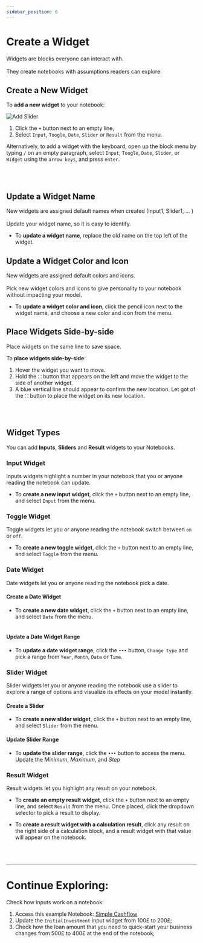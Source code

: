 ```yaml
---
sidebar_position: 6
---
```


# Create a Widget

Widgets are blocks everyone can interact with. <br></br>
They create notebooks with assumptions readers can explore.

## Create a New Widget

To **add a new widget** to your notebook:

![Add Slider](https://user-images.githubusercontent.com/12210180/198076697-455cf53e-09b1-4cac-96a2-3a6e32c8ed4b.gif)

1. Click the `+` button next to an empty line,
2. Select `Input`, `Toogle`, `Date`, `Slider` or `Result` from the menu.

Alternatively, to add a widget with the keyboard, open up the block menu by typing `/` on an empty paragraph, select `Input`, `Toogle`, `Date`, `Slider`, or `Widget` using the `arrow keys`, and press `enter`.

<br></br>

## Update a Widget Name

New widgets are assigned default names when created (Input1, Slider1, ... ) <br></br>
Update your widget name, so it is easy to identify.

- To **update a widget name**, replace the old name on the top left of the widget.

## Update a Widget Color and Icon

New widgets are assigned default colors and icons. <br></br>
Pick new widget colors and icons to give personality to your notebook without impacting your model.

- To **update a widget color and icon**, click the pencil icon next to the widget name, and choose a new color and icon from the menu.

## Place Widgets Side-by-side

Place widgets on the same line to save space.

To **place widgets side-by-side**:

1. Hover the widget you want to move.
2. Hold the **`⸬`** button that appears on the left and move the widget to the side of another widget.
3. A blue vertical line should appear to confirm the new location. Let got of the **`⸬`** button to place the widget on its new location.

<br></br>

## Widget Types

You can add **Inputs**, **Sliders** and **Result** widgets to your Notebooks.

### Input Widget

Inputs widgets highlight a number in your notebook that you or anyone reading the notebook can update.

- To **create a new input widget**, click the `+` button next to an empty line, and select `Input` from the menu.

### Toggle Widget

Toggle widgets let you or anyone reading the notebook switch between `on` or `off`.

- To **create a new toggle widget**, click the `+` button next to an empty line, and select `Toggle` from the menu.

### Date Widget

Date widgets let you or anyone reading the notebook pick a date.

#### Create a Date Widget

- To **create a new date widget**, click the `+` button next to an empty line, and select `Date` from the menu.<br></br>

#### Update a Date Widget Range

- To **update a date widget range**, click the `•••` button, `Change type` and pick a range from `Year`, `Month`, `Date` or `Time`.

### Slider Widget

Slider widgets let you or anyone reading the notebook use a slider to explore a range of options and visualize its effects on your model instantly.

#### Create a Slider

- To **create a new slider widget**, click the `+` button next to an empty line, and select `Slider` from the menu.

#### Update Slider Range

- To **update the slider range**, click the `•••` button to access the menu. Update the _Minimum_, _Maximum_, and _Step_

### Result Widget

Result widgets let you highlight any result on your notebook.

- To **create an empty result widget**, click the `+` button next to an empty line, and select `Result` from the menu. Once placed, click the dropdown selector to pick a result to display.

- To **create a result widget with a calculation result**, click any result on the right side of a calculation block, and a result widget with that value will appear on the notebook.

<br></br>

---

# Continue Exploring:

Check how inputs work on a notebook:

1.  Access this example Notebook: [Simple Cashflow](https://alpha.decipad.com/n/Simple-Cashflow%3Ak1Zw0l2QmvbU5DIJ_XWxu?secret=vgzyDwDdJhTNN1SccetIe)
2.  Update the `InitialInvestment` input widget from 100£ to 200£;
3.  Check how the loan amount that you need to quick-start your business changes from 500£ to 400£ at the end of the notebook;
